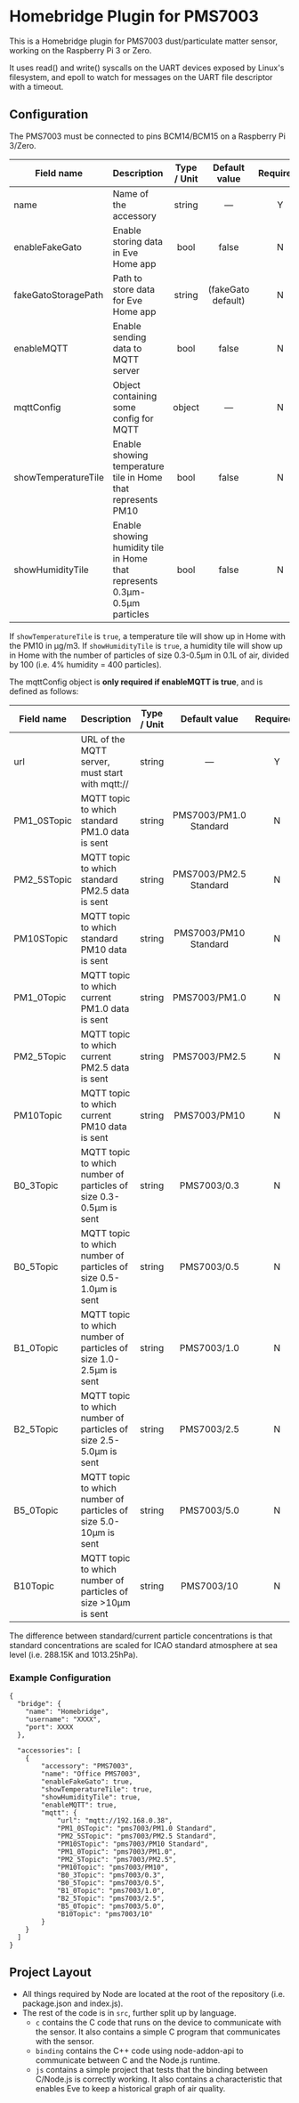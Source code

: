 # Homebridge Plugin for PMS7003

This is a Homebridge plugin for PMS7003 dust/particulate matter sensor, working on the Raspberry Pi 3 or Zero.

It uses read() and write() syscalls on the UART devices exposed by Linux's filesystem, and epoll to watch for messages on the UART file descriptor with a timeout.

## Configuration

The PMS7003 must be connected to pins BCM14/BCM15 on a Raspberry Pi 3/Zero.

| Field name           | Description                                                                | Type / Unit    | Default value       | Required? |
| -------------------- |:-------------------------------------------------------------------------- |:--------------:|:-------------------:|:---------:|
| name                 | Name of the accessory                                                      | string         | —                   | Y         |
| enableFakeGato       | Enable storing data in Eve Home app                                        | bool           | false               | N         |
| fakeGatoStoragePath  | Path to store data for Eve Home app                                        | string         | (fakeGato default)  | N         |
| enableMQTT           | Enable sending data to MQTT server                                         | bool           | false               | N         |
| mqttConfig           | Object containing some config for MQTT                                     | object         | —                   | N         |
| showTemperatureTile  | Enable showing temperature tile in Home that represents PM10               | bool           | false               | N         |
| showHumidityTile     | Enable showing humidity tile in Home that represents 0.3µm-0.5µm particles | bool           | false               | N         |

If `showTemperatureTile` is `true`, a temperature tile will show up in Home with the PM10 in µg/m3.
If `showHumidityTile` is `true`, a humidity tile will show up in Home with the number of particles of size 0.3-0.5µm in 0.1L of air, divided by 100 (i.e. 4% humidity = 400 particles).

The mqttConfig object is **only required if enableMQTT is true**, and is defined as follows:

| Field name  | Description                                                         | Type / Unit  | Default value          | Required? |
| ----------- |:--------------------------------------------------------------------|:------------:|:----------------------:|:---------:|
| url         | URL of the MQTT server, must start with mqtt://                     | string       | —                      | Y         |
| PM1_0STopic | MQTT topic to which standard PM1.0 data is sent                     | string       | PMS7003/PM1.0 Standard | N         |
| PM2_5STopic | MQTT topic to which standard PM2.5 data is sent                     | string       | PMS7003/PM2.5 Standard | N         |
| PM10STopic  | MQTT topic to which standard PM10 data is sent                      | string       | PMS7003/PM10 Standard  | N         |
| PM1_0Topic  | MQTT topic to which current PM1.0 data is sent                      | string       | PMS7003/PM1.0          | N         |
| PM2_5Topic  | MQTT topic to which current PM2.5 data is sent                      | string       | PMS7003/PM2.5          | N         |
| PM10Topic   | MQTT topic to which current PM10 data is sent                       | string       | PMS7003/PM10           | N         |
| B0_3Topic   | MQTT topic to which number of particles of size 0.3-0.5µm is sent   | string       | PMS7003/0.3            | N         |
| B0_5Topic   | MQTT topic to which number of particles of size 0.5-1.0µm is sent   | string       | PMS7003/0.5            | N         |
| B1_0Topic   | MQTT topic to which number of particles of size 1.0-2.5µm is sent   | string       | PMS7003/1.0            | N         |
| B2_5Topic   | MQTT topic to which number of particles of size 2.5-5.0µm is sent   | string       | PMS7003/2.5            | N         |
| B5_0Topic   | MQTT topic to which number of particles of size 5.0-10µm is sent    | string       | PMS7003/5.0            | N         |
| B10Topic    | MQTT topic to which number of particles of size >10µm is sent       | string       | PMS7003/10             | N         |

The difference between standard/current particle concentrations is that standard concentrations are scaled for ICAO standard atmosphere at sea level (i.e. 288.15K and 1013.25hPa).

### Example Configuration

```
{
  "bridge": {
    "name": "Homebridge",
    "username": "XXXX",
    "port": XXXX
  },

  "accessories": [
    {
        "accessory": "PMS7003",
        "name": "Office PMS7003",
        "enableFakeGato": true,
        "showTemperatureTile": true,
        "showHumidityTile": true,
        "enableMQTT": true,
        "mqtt": {
            "url": "mqtt://192.168.0.38",
            "PM1_0STopic": "pms7003/PM1.0 Standard",
            "PM2_5STopic": "pms7003/PM2.5 Standard",
            "PM10STopic": "pms7003/PM10 Standard",
            "PM1_0Topic": "pms7003/PM1.0",
            "PM2_5Topic": "pms7003/PM2.5",
            "PM10Topic": "pms7003/PM10",
            "B0_3Topic": "pms7003/0.3",
            "B0_5Topic": "pms7003/0.5",
            "B1_0Topic": "pms7003/1.0",
            "B2_5Topic": "pms7003/2.5",
            "B5_0Topic": "pms7003/5.0",
            "B10Topic": "pms7003/10"
        }
    }
  ]
}
```

## Project Layout

- All things required by Node are located at the root of the repository (i.e. package.json and index.js).
- The rest of the code is in `src`, further split up by language.
  - `c` contains the C code that runs on the device to communicate with the sensor. It also contains a simple C program that communicates with the sensor.
  - `binding` contains the C++ code using node-addon-api to communicate between C and the Node.js runtime.
  - `js` contains a simple project that tests that the binding between C/Node.js is correctly working. It also contains a characteristic that enables Eve to keep a historical graph of air quality.
